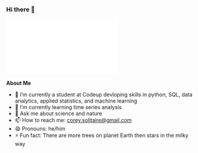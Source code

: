 ### Hi there 👋

![](file:///Users/coreysolitaire/Downloads/Corey%20Solitaire-1.pdf)

**About Me**
- 🔭 I’m currently a student at Codeup devloping skills in python, SQL, data analytics, applied statistics, and machine learning
- 🌱 I’m currently learning time series analysis
- 💬 Ask me about science and nature
- 📫 How to reach me: corey.solitaire@gmail.com
- 😄 Pronouns: he/him
- ⚡ Fun fact: There are more trees on planet Earth then stars in the milky way
<!--
**CSolitaire/CSolitaire** is a ✨ _special_ ✨ repository because its `README.md` (this file) appears on your GitHub profile.


